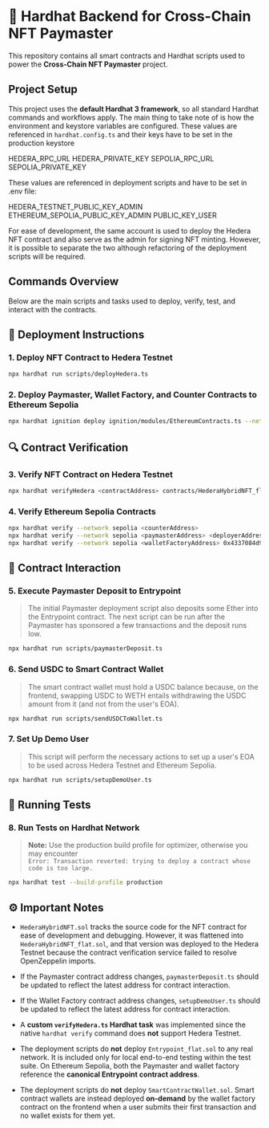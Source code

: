 # 👷 Hardhat Backend for Cross-Chain NFT Paymaster

This repository contains all smart contracts and Hardhat scripts used to power the **Cross-Chain NFT Paymaster** project.

## Project Setup

This project uses the **default Hardhat 3 framework**, so all standard Hardhat commands and workflows apply. The main thing to take note of is how the environment and keystore variables are configured.
These values are referenced in `hardhat.config.ts` and their keys have to be set in the production keystore

HEDERA_RPC_URL
HEDERA_PRIVATE_KEY
SEPOLIA_RPC_URL
SEPOLIA_PRIVATE_KEY

These values are referenced in deployment scripts and have to be set in .env file:

HEDERA_TESTNET_PUBLIC_KEY_ADMIN
ETHEREUM_SEPOLIA_PUBLIC_KEY_ADMIN
PUBLIC_KEY_USER

For ease of development, the same account is used to deploy the Hedera NFT contract and also serve as the admin for signing NFT minting. However, it is possible to separate the two although refactoring of the deployment scripts will be required.

## Commands Overview

Below are the main scripts and tasks used to deploy, verify, test, and interact with the contracts.

## 🚀 Deployment Instructions

### 1. Deploy NFT Contract to Hedera Testnet

```bash
npx hardhat run scripts/deployHedera.ts
```

### 2. Deploy Paymaster, Wallet Factory, and Counter Contracts to Ethereum Sepolia

```bash
npx hardhat ignition deploy ignition/modules/EthereumContracts.ts --network sepolia
```

## 🔍 Contract Verification

### 3. Verify NFT Contract on Hedera Testnet

```bash
npx hardhat verifyHedera <contractAddress> contracts/HederaHybridNFT_flat.sol HederaHybridNFT_flat.json
```

### 4. Verify Ethereum Sepolia Contracts

```bash
npx hardhat verify --network sepolia <counterAddress>
npx hardhat verify --network sepolia <paymasterAddress> <deployerAddress> <hederaAdminAddress> 0x0000000000000000000000000000000000000000
npx hardhat verify --network sepolia <walletFactoryAddress> 0x4337084d9e255ff0702461cf8895ce9e3b5ff108
```

## 💸 Contract Interaction

### 5. Execute Paymaster Deposit to Entrypoint

> The initial Paymaster deployment script also deposits some Ether into the Entrypoint contract. The next script can be run after the Paymaster has sponsored a few transactions and the deposit runs low.

```bash
npx hardhat run scripts/paymasterDeposit.ts
```

### 6. Send USDC to Smart Contract Wallet

> The smart contract wallet must hold a USDC balance because, on the frontend, swapping USDC to WETH entails withdrawing the USDC amount from it (and not from the user's EOA).

```bash
npx hardhat run scripts/sendUSDCToWallet.ts
```

### 7. Set Up Demo User

> This script will perform the necessary actions to set up a user's EOA to be used across Hedera Testnet and Ethereum Sepolia.

```bash
npx hardhat run scripts/setupDemoUser.ts
```

## 🧪 Running Tests

### 8. Run Tests on Hardhat Network

> **Note:** Use the production build profile for optimizer, otherwise you may encounter  
> `Error: Transaction reverted: trying to deploy a contract whose code is too large.`

```bash
npx hardhat test --build-profile production
```

## ⚙️ Important Notes

- `HederaHybridNFT.sol` tracks the source code for the NFT contract for ease of development and debugging. However, it was flattened into `HederaHybridNFT_flat.sol`, and that version was deployed to the Hedera Testnet because the contract verification service failed to resolve OpenZeppelin imports.

- If the Paymaster contract address changes, `paymasterDeposit.ts` should be updated to reflect the latest address for contract interaction.

- If the Wallet Factory contract address changes, `setupDemoUser.ts` should be updated to reflect the latest address for contract interaction.

- A **custom `verifyHedera.ts` Hardhat task** was implemented since the native `hardhat verify` command does **not** support Hedera Testnet.

- The deployment scripts do **not** deploy `Entrypoint_flat.sol` to any real network. It is included only for local end-to-end testing within the test suite. On Ethereum Sepolia, both the Paymaster and wallet factory reference the **canonical Entrypoint contract address**.

- The deployment scripts do **not** deploy `SmartContractWallet.sol`. Smart contract wallets are instead deployed **on-demand** by the wallet factory contract on the frontend when a user submits their first transaction and no wallet exists for them yet.